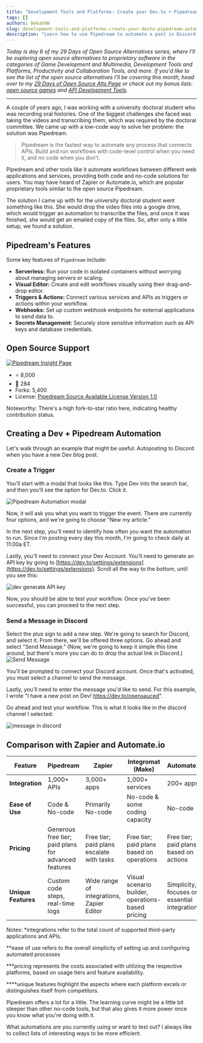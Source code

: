 ```yaml
---
title: "Development Tools and Platforms: Create your Dev.to + Pipedream Automation in under 20 minutes"
tags: []
authors: BekahHW
slug: development-tools-and-platforms-create-your-devto-pipedream-automation-in-under-20-minutes
description: "Learn how to use Pipedream to automate a post in Discord when you've created a new Dev post!"
---
```


*Today is day 6 of my 29 Days of Open Source Alternatives series, where I'll be exploring open source alternatives to proprietary software in the categories of Game Development and Multimedia, Development Tools and Platforms, Productivity and Collaboration Tools, and more. If you'd like to see the list of the open source alternatives I'll be covering this month, head over to my [29 Days of Open Source Alts Page](https://oss.fyi/oss-alts) or check out my bonus lists:  [open source games](https://oss.fyi/oss-games) and [API Development Tools](https://oss.fyi/api-tools).* 

<hr/>

A couple of years ago, I was working with a university doctoral student who was recording oral histories. One of the biggest challenges she faced was taking the videos and transcribing them, which was required by the doctoral committee. We came up with a low-code way to solve her problem: the solution was Pipedream. 

<!-- truncate -->


> Pipedream is the fastest way to automate any process that connects APIs. Build and run workflows with code-level control when you need it, and no code when you don't.

Pipedream and other tools like it automate workflows between different web applications and services, providing both code and no-code solutions for users. You may have heard of Zapier or Automate.io, which are popular proprietary tools similar to the open source Pipedream.  

The solution I came up with for the university doctoral student went something like this. She would drop the video files into a google drive, which would trigger an automation to transcribe the files, and once it was finished, she would get an emailed copy of the files. So, after only a little setup, we found a solution.

## Pipedream's Features

Some key features of `Pipedream` include:

- **Serverless:** Run your code in isolated containers without worrying about managing servers or scaling.
- **Visual Editor:** Create and edit workflows visually using their drag-and-drop editor.
- **Triggers & Actions:** Connect various services and APIs as triggers or actions within your workflow.
- **Webhooks:** Set up custom webhook endpoints for external applications to send data to.
- **Secrets Management:** Securely store sensitive information such as API keys and database credentials.

## Open Source Support

[![Pipedream Insight Page](https://dev-to-uploads.s3.amazonaws.com/uploads/articles/hjtwtr2h6ng965hob2zm.png)](https://app.opensauced.pizza/pages/BekahHW/1186/dashboard)

- ⭐ 8,000
- 👀 284
- Forks: 5,400
- License: [Pipedream Source Available License Version 1.0](https://github.com/pipedreamhq/pipedream?tab=License-1-ov-file#readme)

Noteworthy: There's a high fork-to-star ratio here, indicating healthy contribution status.

## Creating a Dev + Pipedream Automation

Let's walk through an example that might be useful: Autoposting to Discord when you have a new Dev blog post.

### Create a Trigger

You'll start with a modal that looks like this. Type Dev into the search bar, and then you'll see the option for Dev.to. Click it.

![Pipedream Automation modal](https://dev-to-uploads.s3.amazonaws.com/uploads/articles/xzl877qycwvnxhbjju7k.png)

Now, it will ask you what you want to trigger the event. There are currently four options, and we're going to choose "New my article."

In the next step, you'll need to identify how often you want the automation to run. Since I'm posting every day this month, I'm going to check daily at 11:00a ET.

Lastly, you'll need to connect your Dev Account. You'll need to generate an API key by going to [https://dev.to/settings/extensions](https://dev.to/settings/extensions). Scroll all the way to the bottom, until you see this:


![dev generate API key](https://dev-to-uploads.s3.amazonaws.com/uploads/articles/ersl0jrbk3nvxcwq9ssm.png)

Now, you should be able to test your workflow. Once you've been successful, you can proceed to the next step.

### Send a Message in Discord

Select the plus sign to add a new step. We're going to search for Discord, and select it. From there, we'll be offered three options. Go ahead and select "Send Message." (Now, we're going to keep it simple this time around, but there's more you can do to drop the actual link in Discord.)
![Send Message](https://dev-to-uploads.s3.amazonaws.com/uploads/articles/nvnep8gy9pja1x6i3s10.png)

You'll be prompted to connect your Discord account. Once that's activated, you must select a channel to send the message. 

Lastly, you'll need to enter the message you'd like to send. For this example, I wrote "I have a new post on Dev! https://dev.to/opensauced".

Go ahead and test your workflow. This is what it looks like in the discord channel I selected:

![message in discord](https://dev-to-uploads.s3.amazonaws.com/uploads/articles/q72udp93hj39b6akx7p3.png)


## Comparison with Zapier and Automate.io

| Feature             | Pipedream                                    | Zapier                                         | Integromat (Make)                              | Automate.io                                   |
|---------------------|----------------------------------------------|------------------------------------------------|------------------------------------------------|-----------------------------------------------|
| **Integration**     | 1,000+ APIs                                  | 3,000+ apps                                    | 1,000+ services                                | 200+ apps                                     |
| **Ease of Use**     | Code & No-code                               | Primarily No-code                              | No-code & some coding capacity                 | No-code                                       |
| **Pricing**         | Generous free tier; paid plans for advanced features | Free tier; paid plans escalate with tasks | Free tier; paid plans based on operations      | Free tier; paid plans based on actions        |
| **Unique Features** | Custom code steps, real-time logs           | Wide range of integrations, Zapier Editor      | Visual scenario builder, operations-based pricing | Simplicity, focuses on essential integrations |

Notes: *integrations refer to the total count of supported third-party applications and APIs.

**ease of use refers to the overall simplicity of setting up and configuring automated processes

***pricing represents the costs associated with utilizing the respective platforms, based on usage tiers and feature availability.

****unique features highlight the aspects where each platform excels or distinguishes itself from competitors.

Pipedream offers a lot for a little. The learning curve might be a little bit steeper than other no-code tools, but that also gives it more power once you know what you're doing with it. 

What automations are you currently using or want to test out? I always like to collect lists of interesting ways to be more efficient. 




